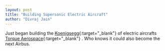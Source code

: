 ```yaml
---
layout: post
title: "Building Supersonic Electric Aircraft"
author: "Divraj Jain"
---
```


Just began building the [Koenigsegg](https://www.koenigsegg.com/){:target="_blank"} of electric aircrafts [Torque Aerospace](http://www.torqueaerospace.com/){:target="_blank"}  . Who knows it could also become the next Airbus.


